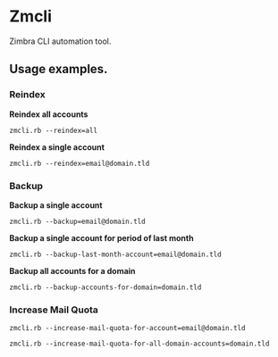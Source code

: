 # Zmcli

Zimbra CLI automation tool.


## Usage examples.

### Reindex

**Reindex all accounts**
````
zmcli.rb --reindex=all
````
**Reindex a single account**

````
zmcli.rb --reindex=email@domain.tld
````

### Backup

**Backup a single account**

````
zmcli.rb --backup=email@domain.tld
````

**Backup a single account for period of last month**

````
zmcli.rb --backup-last-month-account=email@domain.tld
````

**Backup all accounts for a domain**

````
zmcli.rb --backup-accounts-for-domain=domain.tld
````

### Increase Mail Quota

````
zmcli.rb --increase-mail-quota-for-account=email@domain.tld
````

````
zmcli.rb --increase-mail-quota-for-all-domain-accounts=domain.tld
````
